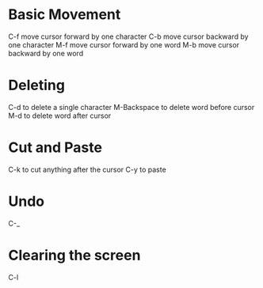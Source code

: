 # Basic Movement
C-f move cursor forward by one character
C-b move cursor backward by one character
M-f move cursor forward by one word
M-b move cursor backward by one word

# Deleting
C-d to delete a single character
M-Backspace to delete word before cursor
M-d to delete word after cursor

# Cut and Paste
C-k to cut anything after the cursor
C-y to paste

# Undo
C-_

# Clearing the screen
C-l
